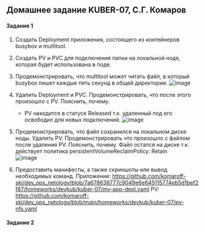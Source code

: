 ## Домашнее задание KUBER-07, С.Г. Комаров

#### Задание 1

1. Cоздать Deployment приложения, состоящего из контейнеров busybox и multitool.  
2. Создать PV и PVC для подключения папки на локальной ноде, которая будет использована в поде.  
3. Продемонстрировать, что multitool может читать файл, в который busybox пишет каждые пять секунд в общей директории.
![image](https://github.com/komaroff-ski/dev_ops_netology/assets/93157702/54b141d2-f509-4c90-b7ad-75bfcc5acdba)


4. Удалить Deployment и PVC. Продемонстрировать, что после этого произошло с PV. Пояснить, почему. 
    - PV находится в статусе Released т.к. удаленный под его освободил для новых подключений.
![image](https://github.com/komaroff-ski/dev_ops_netology/assets/93157702/9aea1e17-8e68-43be-a6f3-a6019f2b33ab)


5. Продемонстрировать, что файл сохранился на локальном диске ноды. Удалить PV. Продемонстрировать что произошло с файлом после удаления PV.   Пояснить, почему.
Файл остался на диске т.к. действует политика persistentVolumeReclaimPolicy: Retain  
![image](https://github.com/komaroff-ski/dev_ops_netology/assets/93157702/58de52e5-3a3a-4c5e-aa62-3af3a109902b)


6. Предоставить манифесты, а также скриншоты или вывод необходимых команд.
Приложение: https://github.com/komaroff-ski/dev_ops_netology/blob/7a678638777c9049e6e645115774eb5d1bef2f87/homeworks/devkub/kuber-07/my-app-depl.yaml
PV: https://github.com/komaroff-ski/dev_ops_netology/blob/main/homeworks/devkub/kuber-07/pv-nfs.yaml


#### Задание 2
